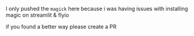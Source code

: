 I only pushed the `magick` here because i was having issues with installing magic on streamlit & flyio

if you found a better way please create a PR
